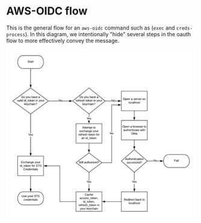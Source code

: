 # AWS-OIDC flow
This is the general flow for an `aws-oidc` command such as (`exec` and `creds-process`). In this diagram, we intentionally "hide" several steps in the oauth flow to more effectively convey the message.

![aws-oidc flow](images/flow.png)
